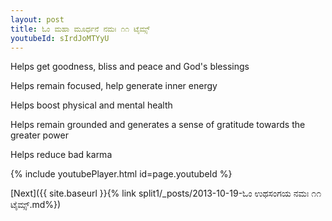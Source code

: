 ```yaml
---
layout: post
title: ಓಂ ಮಹಾ ಮೂರ್ಧನೆ ನಮಃ ೧೧ ಟೈಮ್ಸ್
youtubeId: sIrdJoMTYyU
---
```

 
 
Helps get goodness, bliss and peace and God's blessings
 
Helps remain focused, help generate inner energy 
 
Helps boost physical and mental health 
 
Helps remain grounded and generates a sense of gratitude towards the greater power 
 
Helps reduce bad karma
 
 
 
 


{% include youtubePlayer.html id=page.youtubeId %}
 
[Next]({{ site.baseurl }}{% link  split1/_posts/2013-10-19-ಓಂ ಉಥಸಂಗಯ ನಮಃ ೧೧ ಟೈಮ್ಸ್.md%})
 
